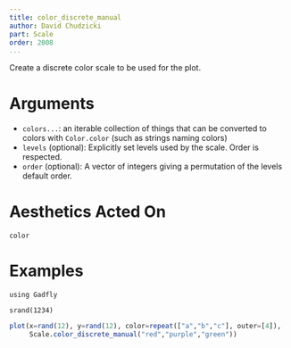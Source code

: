 ```yaml
---
title: color_discrete_manual
author: David Chudzicki
part: Scale
order: 2008
...
```


Create a discrete color scale to be used for the plot.

# Arguments

  * `colors...`: an iterable collection of things that can be converted to colors with ```Color.color``` (such as strings naming colors)
  * `levels` (optional): Explicitly set levels used by the scale. Order is
    respected.
  * `order` (optional): A vector of integers giving a permutation of the levels
    default order.

# Aesthetics Acted On

`color`

# Examples

```{.julia hide="true" results="none"}
using Gadfly

srand(1234)
```

```julia
plot(x=rand(12), y=rand(12), color=repeat(["a","b","c"], outer=[4]), 
     Scale.color_discrete_manual("red","purple","green"))
```
